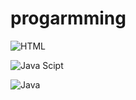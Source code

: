 # progarmming

![HTML](https://github.com/aruncs31s/programming/tree/main/html)

![Java Scipt](https://github.com/aruncs31s/programming/tree/main/js)

![Java](https://github.com/aruncs31s/programming/tree/main/java/testProgram)
